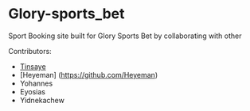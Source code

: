 # Glory-sports_bet
Sport Booking site built for Glory Sports Bet by collaborating with other

Contributors:
- [Tinsaye](https://github.com/tinsaye-simeneh)
- [Heyeman] (https://github.com/Heyeman)
- Yohannes
- Eyosias
- Yidnekachew 
